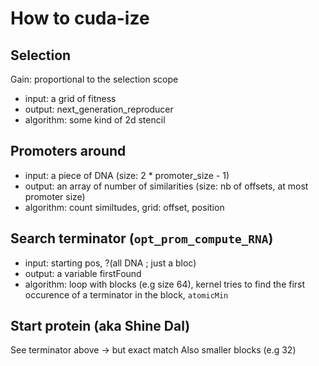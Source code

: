 How to cuda-ize
===

## Selection

Gain: proportional to the selection scope

 - input: a grid of fitness
 - output: next_generation_reproducer
 - algorithm: some kind of 2d stencil

## Promoters around

 - input: a piece of DNA (size: 2 * promoter_size - 1)
 - output: an array of number of similarities (size: nb of offsets, at most promoter size)
 - algorithm: count similtudes, grid: offset, position

## Search terminator (`opt_prom_compute_RNA`)

 - input: starting pos, ?(all DNA ; just a bloc)
 - output: a variable firstFound
 - algorithm: loop with blocks (e.g size 64), kernel tries to find the first occurence of a terminator in the block, `atomicMin`

## Start protein (aka Shine Dal)

See terminator above -> but exact match
Also smaller blocks (e.g 32)
